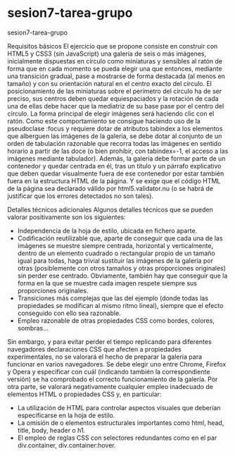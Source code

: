 # sesion7-tarea-grupo
sesion7-tarea-grupo

Requisitos básicos
El ejercicio que se propone consiste en construir con HTML5 y CSS3 (sin JavaScript) una galería de seis o más imágenes, inicialmente dispuestas en círculo como miniaturas y sensibles al ratón de forma que en cada momento se pueda elegir una que entonces, mediante una transición gradual, pase a mostrarse de forma destacada (al menos en tamaño) y con su orientación natural en el centro exacto del círculo. El posicionamiento de las miniaturas sobre el perímetro del círculo ha de ser preciso, sus centros deben quedar equiespaciados y la rotación de cada una de ellas debe hacer que la mediatriz de su base pase por el centro del círculo.
La forma principal de elegir imágenes será haciendo clic con el ratón. Como este comportamiento se consigue haciendo uso de la pseudoclase :focus y requiere dotar de atributos tabindex a los elementos que alberguen las imágenes de la galería, se debe dotar al conjunto de un orden de tabulación razonable que recorra todas las imágenes en sentido horario a partir de las doce (o bien prohibir, con tabindex=-1, el acceso a las imágenes mediante tabulador).
Además, la galería debe formar parte de un contenedor y quedar centrada en él, tras un título y un párrafo explicativo que deben quedar visualmente fuera de ese contenedor por estar también fuera en la estructura HTML de la página.
Y se exige que el código HTML de la página sea declarado válido por html5.validator.nu (o se habrá de justificar que los errores detectados no son tales).

Detalles técnicos adicionales
Algunos detalles técnicos que se pueden valorar positivamente son los siguientes:
- Independencia de la hoja de estilo, ubicada en fichero aparte.
- Codificación reutilizable que, aparte de conseguir que cada una de las imágenes se muestre siempre centrada, horizontal y verticalmente, dentro de un elemento cuadrado o rectangular propio de un tamaño igual para todas, haga trivial sustituir las imágenes de la galería por otras (posiblemente con otros tamaños y otras proporciones originales) sin perder ese centrado. Obviamente, también hay que conseguir que la forma en la que se muestre cada imagen respete siempre sus proporciones originales.
- Transiciones más complejas que las del ejemplo (donde todas las propiedades se modifican al mismo ritmo lineal), siempre que el efecto conseguido con ello sea razonable.
- Empleo razonable de otras propiedades CSS como bordes, colores, sombras...

Sin embargo, y para evitar perder el tiempo replicando para diferentes navegadores declaraciones CSS que afecten a propiedades experimentales, no se valorará el hecho de preparar la galería para funcionar en varios navegadores. Se debe elegir uno entre Chrome, Firefox y Opera y especificar con cuál (indicando también la correspondiente versión) se ha comprobado el correcto funcionamiento de la galería.
Por otra parte, se valorará negativamente cualquier empleo inadecuado de elementos HTML o propiedades CSS y, en particular:
- La utilización de HTML para controlar aspectos visuales que deberían especificarse en la hoja de estilo.
- La omisión de <!doctype html> o elementos estructurales importantes como html, head, title, body, header o h1.
- El empleo de reglas CSS con selectores redundantes como en el par div.container, div.container:hover.

